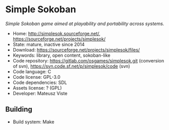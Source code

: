 # Simple Sokoban

_Simple Sokoban game aimed at playability and portability across systems._

- Home: http://simplesok.sourceforge.net/, https://sourceforge.net/projects/simplesok/
- State: mature, inactive since 2014
- Download: https://sourceforge.net/projects/simplesok/files/
- Keywords: library, open content, sokoban-like
- Code repository: https://gitlab.com/osgames/simplesok.git (conversion of svn), https://svn.code.sf.net/p/simplesok/code (svn)
- Code language: C
- Code license: GPL-3.0
- Code dependencies: SDL
- Assets license: ? (GPL)
- Developer: Mateusz Viste

## Building

- Build system: Make